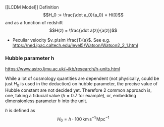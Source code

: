 [[LCDM Model]]
Definition
$$H_0 := \frac{\dot a_0}{a_0} = H(0)$$
and as a function of redshift
$$H(z) = \frac{\dot a(z)}{a(z)}$$
- Peculiar velocity $v_p\sim \frac{1}{a}$. See e.g. https://ned.ipac.caltech.edu/level5/Watson/Watson2_2_1.html

### Hubble parameter h
https://www.astro.ljmu.ac.uk/~ikb/research/h-units.html

While a lot of cosmology quantities are dependent (not physically, could be just $H_0$ is used in the deduction) on hubble parameter, the precise value of Hubble constant are not decided yet. Therefore 2 common approach is, one, taking a fiducial value ($h=0.7$ for example), or, embedding dimensionless parameter $h$ into the unit.

$h$ is defined as
$$
H_0 = h \cdot 100\mathrm{\,km\,s^{-1}\,Mpc^{-1}}
$$
